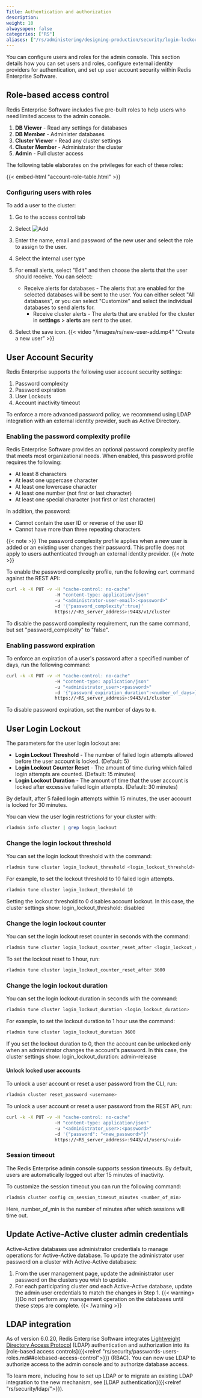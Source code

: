 ```yaml
---
Title: Authentication and authorization
description:
weight: 10
alwaysopen: false
categories: ["RS"]
aliases: ["/rs/administering/designing-production/security/login-lockout"]
---
```

You can configure users and roles for the admin console. This section details how you can set users and roles, configure external identity providers for authentication, and set up user account security within Redis Enterprise Software.<!--more-->

## Role-based access control

Redis Enterprise Software includes five pre-built roles to help users who need limited access to the admin console.

1. **DB Viewer** - Read any settings for databases
1. **DB Member** - Administer databases
1. **Cluster Viewer** - Read any cluster settings
1. **Cluster Member** - Administrator the cluster
1. **Admin** - Full cluster access

The following table elaborates on the privileges for each of these roles:

{{< embed-html "account-role-table.html" >}}

### Configuring users with roles

To add a user to the cluster:

1. Go to the access control tab
1. Select ![Add](/images/rs/icon_add.png#no-click "Add")
1. Enter the name, email and password of the new user and select the role to assign to the user.
1. Select the internal user type
1. For email alerts, select "Edit" and then choose the alerts that the user should receive. You can select:

    - Receive alerts for databases - The alerts that are enabled for the selected databases will be sent to the user. You can either select "All databases", or you can select "Customize" and select the individual databases to send alerts for.
        - Receive cluster alerts - The alerts that are enabled for the cluster in **settings** > **alerts** are sent to the user.

1. Select the save icon.
{{< video "/images/rs/new-user-add.mp4" "Create a new user" >}}

## User Account Security

Redis Enterprise supports the following user account security settings:

1. Password complexity
1. Password expiration
1. User Lockouts
1. Account inactivity timeout

To enforce a more advanced password policy, we recommend using LDAP integration with an external identity provider, such as Active Directory.

### Enabling the password complexity profile

Redis Enterprise Software provides an optional password complexity profile
that meets most organizational needs. When enabled, this password profile requires the following:

- At least 8 characters
- At least one uppercase character
- At least one lowercase character
- At least one number (not first or last character)
- At least one special character (not first or last character)

In addition, the password:

- Cannot contain the user ID or reverse of the user ID
- Cannot have more than three repeating characters

{{< note >}}
The password complexity profile applies when a new user is added or an existing user changes their password. This profile does not apply to users authenticated through an external identity provider.
{{< /note >}}

To enable the password complexity profile, run the following `curl` command against the REST API:

```sh
curl -k -X PUT -v -H "cache-control: no-cache" 
                  -H "content-type: application/json" 
                  -u "<administrator-user-email>:<password>" 
                  -d '{"password_complexity":true}' 
                  https://<RS_server_address>:9443/v1/cluster
```

To disable the password complexity requirement, run the same command, but set "password_complexity" to "false".

### Enabling password expiration

To enforce an expiration of a user's password after a specified number of days, run the following command:

```sh
curl -k -X PUT -v -H "cache-control: no-cache" 
                  -H "content-type: application/json" 
                  -u "<administrator_user>:<password>" 
                  -d '{"password_expiration_duration":<number_of_days>}' 
                  https://<RS_server_address>:9443/v1/cluster
```

To disable password expiration, set the number of days to `0`.

## User Login Lockout

The parameters for the user login lockout are:

- **Login Lockout Threshold** - The number of failed login attempts allowed before the user account is locked. (Default: 5)
- **Login Lockout Counter Reset** - The amount of time during which failed login attempts are counted. (Default: 15 minutes)
- **Login Lockout Duration** - The amount of time that the user account is locked after excessive failed login attempts. (Default: 30 minutes)

By default, after 5 failed login attempts within 15 minutes, the user account is locked for 30 minutes.

You can view the user login restrictions for your cluster with:

```sh
rladmin info cluster | grep login_lockout
```

### Change the login lockout threshold

You can set the login lockout threshold with the command:

```sh
rladmin tune cluster login_lockout_threshold <login_lockout_threshold>
```

For example, to set the lockout threshold to 10 failed login attempts.

```sh
rladmin tune cluster login_lockout_threshold 10
```

Setting the lockout threshold to 0 disables account lockout. In this case, the cluster settings show: login_lockout_threshold: disabled

### Change the login lockout counter

You can set the login lockout reset counter in seconds with the command:

```sh
rladmin tune cluster login_lockout_counter_reset_after <login_lockout_counter_reset_after>
```

To set the lockout reset to 1 hour, run:

```sh
rladmin tune cluster login_lockout_counter_reset_after 3600
```

### Change the login lockout duration

You can set the login lockout duration in seconds with the command:

```sh
rladmin tune cluster login_lockout_duration <login_lockout_duration>
```

For example, to set the lockout duration to 1 hour use the command:

```sh
rladmin tune cluster login_lockout_duration 3600
```

If you set the lockout duration to 0, then the account can be unlocked only when an administrator changes the account's password. In this case, the cluster settings show: login_lockout_duration: admin-release

#### Unlock locked user accounts

To unlock a user account or reset a user password from the CLI, run:

```sh
rladmin cluster reset_password <username>
```

To unlock a user account or reset a user password from the REST API, run:

```sh
curl -k -X PUT -v -H "cache-control: no-cache" 
                  -H "content-type: application/json" 
                  -u "<administrator_user>:<password>" 
                  -d '{"password": "<new_password>"}' 
                  https://<RS_server_address>:9443/v1/users/<uid>
```

### Session timeout

The Redis Enterprise admin console supports session timeouts. By default, users are automatically logged out after 15 minutes of inactivity.

To customize the session timeout you can run the following command:

```sh
rladmin cluster config cm_session_timeout_minutes <number_of_min>
```

Here, number_of_min is the number of minutes after which sessions will time out.

## Update Active-Active cluster admin credentials

Active-Active databases use administrator credentials to manage operations for Active-Active database.
To update the administrator user password on a cluster with Active-Active databases:
1. From the user management page, update the administrator user password on the clusters you wish to update.
1. For each participating cluster _and_ each Active-Active database, update the admin user credentials to match the changes in Step 1. 
{{< warning> }}Do not perform any management operation on the databases until these steps are complete. {{< /warning >}}

## LDAP integration

As of version 6.0.20, Redis Enterprise Software integrates [Lightweight Directory Access Protocol](https://en.wikipedia.org/wiki/Lightweight_Directory_Access_Protocol) (LDAP) authentication and authorization into its [role-based access controls]({{<relref "rs/security/passwords-users-roles.md##olebased-access-control">}}) (RBAC).  You can now use LDAP to authorize access to the admin console and to authorize database access.

To learn more, including how to set up LDAP or to migrate an existing LDAP integration to the new mechanism, see [LDAP authentication]({{<relref "rs/security/ldap/">}}).
